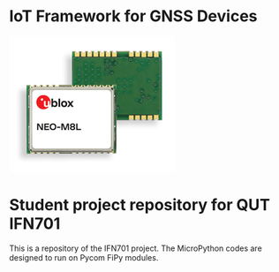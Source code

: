 # IoT Framework for GNSS Devices
![NEO-M8L](www/NEO-M8L.png "NEO-M8L")
# Student project repository for QUT IFN701

This is a repository of the IFN701 project.
The MicroPython codes are designed to run on Pycom FiPy
modules.
